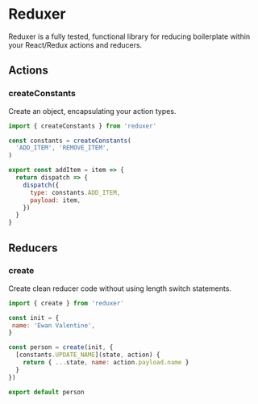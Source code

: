 # Reduxer

Reduxer is a fully tested, functional library for reducing boilerplate within your React/Redux actions and reducers. 


## Actions

### createConstants

Create an object, encapsulating your action types.

``` js
import { createConstants } from 'reduxer'

const constants = createConstants(
  'ADD_ITEM', 'REMOVE_ITEM',
)

export const addItem = item => {
  return dispatch => {
    dispatch({
      type: constants.ADD_ITEM,
      payload: item,
    })
  }
}
```

## Reducers

### create

Create clean reducer code without using length switch statements.

```js
import { create } from 'reduxer'

const init = {
 name: 'Ewan Valentine',
}

const person = create(init, {
  [constants.UPDATE_NAME](state, action) {
    return { ...state, name: action.payload.name }
  }
})

export default person
```
